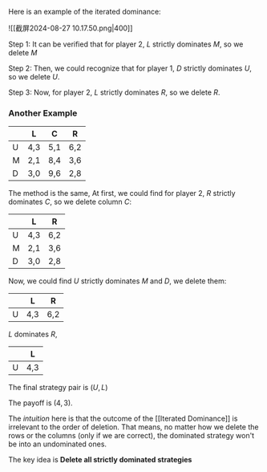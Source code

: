 Here is an example of the iterated dominance:

![[截屏2024-08-27 10.17.50.png|400]]

Step 1: It can be verified that for player 2, $L$ strictly dominates $M$, so we delete $M$

Step 2: Then, we could recognize that for player 1, $D$ strictly dominates $U$, so we delete $U$.

Step 3: Now, for player 2, $L$ strictly dominates $R$, so we delete $R$.

### Another Example

|     | L   | C   | R   |
| --- | --- | --- | --- |
| U   | 4,3 | 5,1 | 6,2 |
| M   | 2,1 | 8,4 | 3,6 |
| D   | 3,0 | 9,6 | 2,8 |

The method is the same, At first, we could find for player 2, $R$ strictly dominates $C$, so we delete column $C$:

|     | L   | R   |
| --- | --- | --- |
| U   | 4,3 | 6,2 |
| M   | 2,1 | 3,6 |
| D   | 3,0 | 2,8 |

Now, we could find $U$ strictly dominates $M$ and $D$, we delete them:

|     | L   | R   |
| --- | --- | --- |
| U   | 4,3 | 6,2 |
$L$ dominates $R$,

|     | L   |
| --- | --- |
| U   | 4,3 |

The final strategy pair is $(U,L)$

The payoff is $(4,3)$.


The *intuition* here is that the outcome of the [[Iterated Dominance]] is irrelevant to the order of deletion. That means, no matter how we delete the rows or the columns (only if we are correct), the dominated strategy won't be into an undominated ones.

The key idea is **Delete all strictly dominated strategies**


